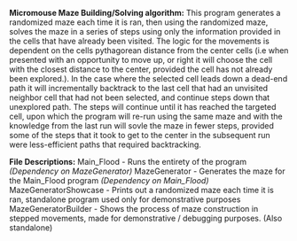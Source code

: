 **Micromouse Maze Building/Solving algorithm:**
  This program generates a randomized maze each time it is ran, then using the randomized maze, solves the maze in a series of steps using only the information provided in the cells that have already been visited. The logic for the movements is dependent on the cells pythagorean distance from the center cells (i.e when presented with an opportunity to move up, or right it will choose the cell with the closest distance to the center, provided the cell has not already been explored.). In the case where the selected cell leads down a dead-end path it will incrementally backtrack to the last cell that had an unvisited neighbor cell that had not been selected, and continue steps down that unexplored path. The steps will continue until it has reached the targeted cell, upon which the program will re-run using the same maze and with the knowledge from the last run will sovle the maze in fewer steps, provided some of the steps that it took to get to the center in the subsequent run were less-efficient paths that required backtracking. 
  
**File Descriptions:**
  Main_Flood - Runs the entirety of the program *(Dependency on MazeGenerator)* 
  MazeGenerator - Generates the maze for the Main_Flood program *(Dependency on Main_Flood)*
  MazeGeneratorShowcase - Prints out a randomized maze each time it is ran, standalone program used only for demonstrative purposes
  MazeGeneratorBuilder - Shows the process of maze construction in stepped movements, made for demonstrative / debugging purposes. (Also standalone) 
